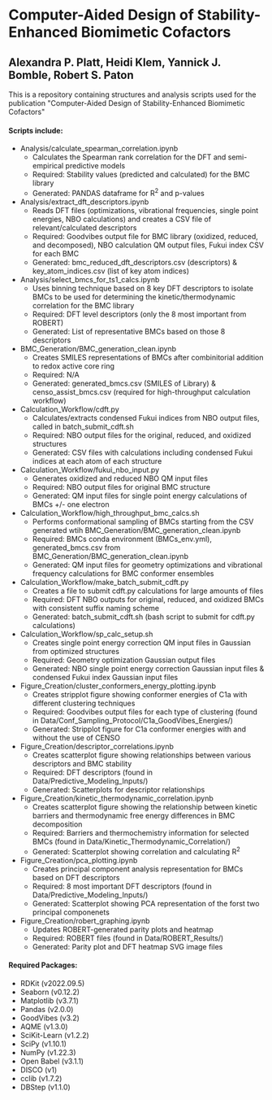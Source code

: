 # Computer-Aided Design of Stability-Enhanced Biomimetic Cofactors
## Alexandra P. Platt, Heidi Klem, Yannick J. Bomble, Robert S. Paton

This is a repository containing structures and analysis scripts used for the publication "Computer-Aided Design of Stability-Enhanced Biomimetic Cofactors"

#### Scripts include:
* Analysis/calculate_spearman_correlation.ipynb
    * Calculates the Spearman rank correlation for the DFT and semi-empirical predictive models
    * Required: Stability values (predicted and calculated) for the BMC library
    * Generated: PANDAS dataframe for R<sup>2</sup> and p-values
* Analysis/extract_dft_descriptors.ipynb
    * Reads DFT files (optimizations, vibrational frequencies, single point energies, NBO calculations) and creates a CSV file of relevant/calculated descriptors
    * Required: Goodvibes output file for BMC library (oxidized, reduced, and decomposed), NBO calculation QM output files, Fukui index CSV for each BMC
    * Generated: bmc_reduced_dft_descriptors.csv (descriptors) & key_atom_indices.csv (list of key atom indices)
* Analysis/select_bmcs_for_ts1_calcs.ipynb
    * Uses binning technique based on 8 key DFT descriptors to isolate BMCs to be used for determining the kinetic/thermodynamic correlation for the BMC library
    * Required: DFT level descriptors (only the 8 most important from ROBERT)
    * Generated: List of representative BMCs based on those 8 descriptors
* BMC_Generation/BMC_generation_clean.ipynb
    * Creates SMILES representations of BMCs after combinitorial addition to redox active core ring
    * Required: N/A
    * Generated: generated_bmcs.csv (SMILES of Library) & censo_assist_bmcs.csv (required for high-throughput calculation workflow)
* Calculation_Workflow/cdft.py
    * Calculates/extracts condensed Fukui indices from NBO output files, called in batch_submit_cdft.sh
    * Required: NBO output files for the original, reduced, and oxidized structures
    * Generated: CSV files with calculations including condensed Fukui indices at each atom of each structure
* Calculation_Workflow/fukui_nbo_input.py
    * Generates oxidized and reduced NBO QM input files
    * Required: NBO output files for original BMC structure
    * Generated: QM input files for single point energy calculations of BMCs +/- one electron
* Calculation_Workflow/high_throughput_bmc_calcs.sh
    * Performs conformational sampling of BMCs starting from the CSV generated wtih BMC_Generation/BMC_generation_clean.ipynb
    * Required: BMCs conda environment (BMCs_env.yml), generated_bmcs.csv from BMC_Generation/BMC_generation_clean.ipynb
    * Generated: QM input files for geometry optimizations and vibrational frequency calculations for BMC conformer ensembles
* Calculation_Workflow/make_batch_submit_cdft.py
    * Creates a file to submit cdft.py calculations for large amounts of files
    * Required: DFT NBO outputs for original, reduced, and oxidized BMCs with consistent suffix naming scheme
    * Generated: batch_submit_cdft.sh (bash script to submit for cdft.py calculations)
* Calculation_Workflow/sp_calc_setup.sh
    * Creates single point energy correction QM input files in Gaussian from optimized structures
    * Required: Geometry optimization Gaussian output files
    * Generated: NBO single point energy correction Gaussian input files & condensed Fukui index Gaussian input files
* Figure_Creation/cluster_conformers_energy_plotting.ipynb
    * Creates stripplot figure showing conformer energies of C1a with different clustering techniques
    * Required: Goodvibes output files for each type of clustering (found in Data/Conf_Sampling_Protocol/C1a_GoodVibes_Energies/)
    * Generated: Stripplot figure for C1a conformer energies with and without the use of CENSO
* Figure_Creation/descriptor_correlations.ipynb
    * Creates scatterplot figure showing relationships between various descriptors and BMC stability
    * Required: DFT descriptors (found in Data/Predictive_Modeling_Inputs/)
    * Generated: Scatterplots for descriptor relationships
* Figure_Creation/kinetic_thermodynamic_correlation.ipynb
    * Creates scatterplot figure showing the relationship between kinetic barriers and thermodynamic free energy differences in BMC decomposition
    * Required: Barriers and thermochemistry information for selected BMCs (found in Data/Kinetic_Thermodynamic_Correlation/)
    * Generated: Scatterplot showing correlation and calculating R$^{2}$
* Figure_Creation/pca_plotting.ipynb
    * Creates principal component analysis representation for BMCs based on DFT descriptors
    * Required: 8 most important DFT descriptors (found in Data/Predictive_Modeling_Inputs/)
    * Generated: Scatterplot showing PCA representation of the forst two principal componenets
* Figure_Creation/robert_graphing.ipynb
    * Updates ROBERT-generated parity plots and heatmap
    * Required: ROBERT files (found in Data/ROBERT_Results/)
    * Generated: Parity plot and DFT heatmap SVG image files

#### Required Packages:
* RDKit (v2022.09.5)
* Seaborn (v0.12.2)
* Matplotlib (v3.7.1)
* Pandas (v2.0.0)
* GoodVibes (v3.2)
* AQME (v1.3.0)
* SciKit-Learn (v1.2.2)
* SciPy (v1.10.1)
* NumPy (v1.22.3)
* Open Babel (v3.1.1)
* DISCO (v1)
* cclib (v1.7.2)
* DBStep (v1.1.0)



